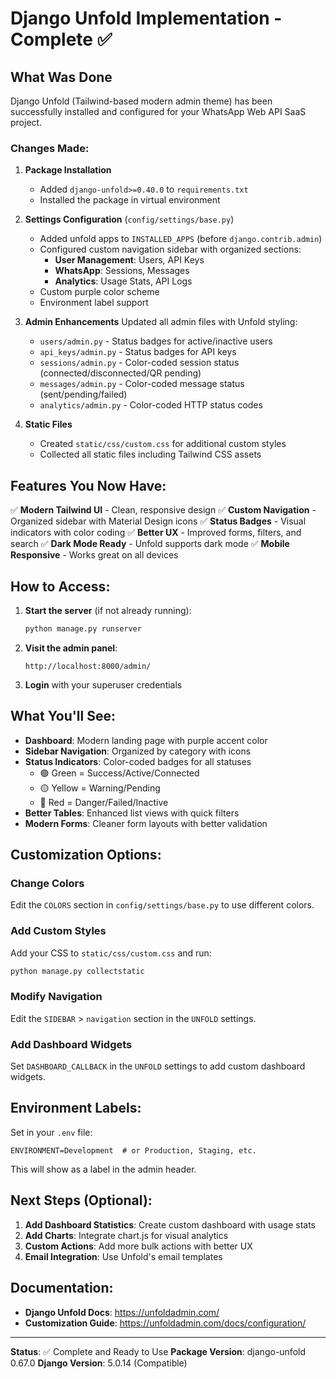 # Django Unfold Implementation - Complete ✅

## What Was Done

Django Unfold (Tailwind-based modern admin theme) has been successfully installed and configured for your WhatsApp Web API SaaS project.

### Changes Made:

1. **Package Installation**
   - Added `django-unfold>=0.40.0` to `requirements.txt`
   - Installed the package in virtual environment

2. **Settings Configuration** (`config/settings/base.py`)
   - Added unfold apps to `INSTALLED_APPS` (before `django.contrib.admin`)
   - Configured custom navigation sidebar with organized sections:
     - **User Management**: Users, API Keys
     - **WhatsApp**: Sessions, Messages
     - **Analytics**: Usage Stats, API Logs
   - Custom purple color scheme
   - Environment label support

3. **Admin Enhancements**
   Updated all admin files with Unfold styling:
   - `users/admin.py` - Status badges for active/inactive users
   - `api_keys/admin.py` - Status badges for API keys
   - `sessions/admin.py` - Color-coded session status (connected/disconnected/QR pending)
   - `messages/admin.py` - Color-coded message status (sent/pending/failed)
   - `analytics/admin.py` - Color-coded HTTP status codes

4. **Static Files**
   - Created `static/css/custom.css` for additional custom styles
   - Collected all static files including Tailwind CSS assets

## Features You Now Have:

✅ **Modern Tailwind UI** - Clean, responsive design
✅ **Custom Navigation** - Organized sidebar with Material Design icons
✅ **Status Badges** - Visual indicators with color coding
✅ **Better UX** - Improved forms, filters, and search
✅ **Dark Mode Ready** - Unfold supports dark mode
✅ **Mobile Responsive** - Works great on all devices

## How to Access:

1. **Start the server** (if not already running):
   ```bash
   python manage.py runserver
   ```

2. **Visit the admin panel**:
   ```
   http://localhost:8000/admin/
   ```

3. **Login** with your superuser credentials

## What You'll See:

- **Dashboard**: Modern landing page with purple accent color
- **Sidebar Navigation**: Organized by category with icons
- **Status Indicators**: Color-coded badges for all statuses
  - 🟢 Green = Success/Active/Connected
  - 🟡 Yellow = Warning/Pending
  - 🔴 Red = Danger/Failed/Inactive
- **Better Tables**: Enhanced list views with quick filters
- **Modern Forms**: Cleaner form layouts with better validation

## Customization Options:

### Change Colors
Edit the `COLORS` section in `config/settings/base.py` to use different colors.

### Add Custom Styles
Add your CSS to `static/css/custom.css` and run:
```bash
python manage.py collectstatic
```

### Modify Navigation
Edit the `SIDEBAR` > `navigation` section in the `UNFOLD` settings.

### Add Dashboard Widgets
Set `DASHBOARD_CALLBACK` in the `UNFOLD` settings to add custom dashboard widgets.

## Environment Labels:

Set in your `.env` file:
```
ENVIRONMENT=Development  # or Production, Staging, etc.
```

This will show as a label in the admin header.

## Next Steps (Optional):

1. **Add Dashboard Statistics**: Create custom dashboard with usage stats
2. **Add Charts**: Integrate chart.js for visual analytics
3. **Custom Actions**: Add more bulk actions with better UX
4. **Email Integration**: Use Unfold's email templates

## Documentation:

- **Django Unfold Docs**: https://unfoldadmin.com/
- **Customization Guide**: https://unfoldadmin.com/docs/configuration/

---

**Status**: ✅ Complete and Ready to Use
**Package Version**: django-unfold 0.67.0
**Django Version**: 5.0.14 (Compatible)

